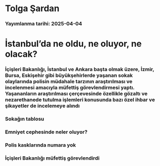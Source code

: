 # Tolga Şardan

### Yayımlanma tarihi: 2025-04-04

# İstanbul’da ne oldu, ne oluyor, ne olacak?


### İçişleri Bakanlığı, İstanbul ve Ankara başta olmak üzere, İzmir, Bursa, Eskişehir gibi büyükşehirlerde yaşanan sokak olaylarında polisin müdahale tarzının araştırılması ve incelenmesi amacıyla müfettiş görevlendirmesi yaptı. Yaşananların araştırılması çerçevesinde özellikle gözaltı ve nezarethanede tutulma işlemleri konusunda bazı özel ihbar ve şikayetler de incelemeye alındı


### Sokağın tablosu


### Emniyet cephesinde neler oluyor?


### Polis kasklarında numara yok


### İçişleri Bakanlığı müfettiş görevlendirdi

